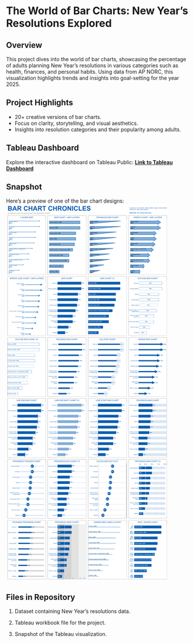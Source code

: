 # The World of Bar Charts: New Year’s Resolutions Explored  

## Overview  
This project dives into the world of bar charts, showcasing the percentage of adults planning New Year’s resolutions in various categories such as health, finances, and personal habits. Using data from AP NORC, this visualization highlights trends and insights into goal-setting for the year 2025.  

## Project Highlights  
- 20+ creative versions of bar charts.  
- Focus on clarity, storytelling, and visual aesthetics.  
- Insights into resolution categories and their popularity among adults.  

## Tableau Dashboard  
Explore the interactive dashboard on Tableau Public: [**Link to Tableau Dashboard**](https://haproxy-traffic-splitter/views/BarChartChroniclesB2VB2025W1ExploringNewYearResolutionTrends/B2VB2025W1?:language=en-US&:sid=&:redirect=auth&:display_count=n&:origin=viz_share_link)  

## Snapshot  
Here’s a preview of one of the bar chart designs:  
![Snapshot of Tableau Dashboard](B2VB2025_W1.png)  

## Files in Repository  
1. Dataset containing New Year’s resolutions data.  

2. Tableau workbook file for the project.  

3. Snapshot of the Tableau visualization.  

